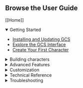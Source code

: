 ## Browse the User Guide

[[Home]]

<details open>
<summary>Getting Started</summary>

- [Installing and Updating GCS](Installing%20and%20Updating%20GCS)
- [Explore the GCS Interface](Explore%20the%20GCS%20interface)
- [Create Your First Character](Create%20your%20first%20character)

</details>

<details>
<summary>Building characters</summary>

- [Character Sheet Overview](Character%20Sheet%20Overview)
- [Library Explorer](Library%20Explorer)
- **Core Concepts**
  - [Character Points](Character%20points)
  - [Attributes](Attributes)
  - [Point Pools](Point%20pools)
  - [Body Type](Body%20type)
- **Abilities**
  - [Traits](Traits)
  - [Skills](Skills)
  - [Spells](Spells)
  - [Study Time](Study%20time)
- **Gear & Notes**
  - [Equipment](Equipment)
  - [Containers](Containers)
  - [Melee and Ranged Weapons](Melee%20and%20Ranged%20Weapons)
  - [Notes](Notes)

</details>

<details>
<summary>Advanced Features</summary>

- **Content Creation**
  - [Character templates](Character%20Templates)
  - [Custom Content](Custom%20Content)
  - [Trait Modifiers](Trait%20Modifiers)
  - [Equipment Modifiers](Equipment%20Modifiers)
  - [Prerequisites](Prerequisites)
  - [Defaults](Defaults)
  - [Features](Features)
  - [Contributing to the Master Library](Contributing%20to%20the%20Master%20Library)
  - [Export Templates](Export%20Templates)
- **Advanced Tools**
  - [Calculator](Calculator)
  - [Loot Sheets](Loot%20Sheets)
  - [Page References](Page%20References)
  - [Tags](Tags)

</details>

<details>
<summary>Customization</summary>

- **Settings**
  - [General Settings](General%20Settings)
  - [Sheet Settings](Sheet%20Settings)
  - [Default Settings](Default%20Settings)
  - [Menu Keys](Menu%20Keys)
- **Appearance**
  - [Colors and Fonts](Colors%20and%20Fonts)

</details>

<details>
<summary>Technical Reference</summary>

- [Operators](Operators)
- [Markdown Guide](Markdown%20Guide)
- [Scripting Guide](Scripting%20Guide)
- [Name Generators](Name%20Generators)

</details>

<details>
<summary>Troubleshooting</summary>

- [Troubleshooting](Troubleshooting)

</details>
